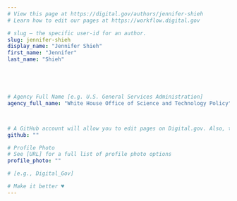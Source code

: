 ```yaml
---
# View this page at https://digital.gov/authors/jennifer-shieh
# Learn how to edit our pages at https://workflow.digital.gov

# slug — the specific user-id for an author.
slug: jennifer-shieh
display_name: "Jennifer Shieh"
first_name: "Jennifer"
last_name: "Shieh"





# Agency Full Name [e.g. U.S. General Services Administration]
agency_full_name: "White House Office of Science and Technology Policy"



# A GitHub account will allow you to edit pages on Digital.gov. Also, the image used in your GitHub account can be used to populate your digital.gov profile photo. Learn more about getting a Github account at [URL]
github: ""

# Profile Photo
# See [URL] for a full list of profile photo options
profile_photo: ""

# [e.g., Digital_Gov]

# Make it better ♥
---
```

